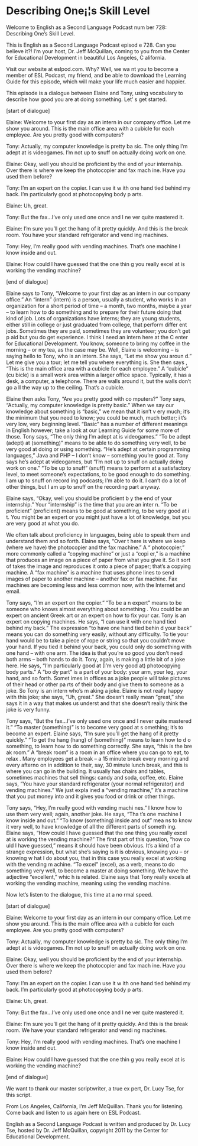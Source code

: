 # Describing One¡¦s Skill Level

Welcome to English as a Second Language Podcast num ber 728: Describing One’s Skill Level. 

This is English as a Second Language Podcast episod e 728.  Can you believe it?!  I’m your host, Dr. Jeff McQuillan, coming to you from the Center for Educational Development in beautiful Los Angeles, C alifornia. 

Visit our website at eslpod.com.  Why?  Well, we wa nt you to become a member of ESL Podcast, my friend, and be able to download the Learning Guide for this episode, which will make your life much easier and happier. 

This episode is a dialogue between Elaine and Tony,  using vocabulary to describe how good you are at doing something.  Let’ s get started. 

[start of dialogue] 

Elaine:  Welcome to your first day as an intern in our company office.  Let me show you around.  This is the main office area with  a cubicle for each employee. Are you pretty good with computers? 

Tony:  Actually, my computer knowledge is pretty ba sic.  The only thing I’m adept at is videogames.  I’m not up to snuff on actually doing work on one. 

Elaine:  Okay, well you should be proficient by the  end of your internship.  Over there is where we keep the photocopier and fax mach ine.  Have you used them before? 

Tony:  I’m an expert on the copier.  I can use it w ith one hand tied behind my back.  I’m particularly good at photocopying body p arts. 

Elaine:  Uh, great. 

Tony:  But the fax…I’ve only used one once and I ne ver quite mastered it.   

Elaine:  I’m sure you’ll get the hang of it pretty quickly.  And this is the break room.  You have your standard refrigerator and vend ing machines. 

Tony:  Hey, I’m really good with vending machines.  That’s one machine I know inside and out.   

Elaine:  How could I have guessed that the one thin g you really excel at is working the vending machine?   

[end of dialogue] 

Elaine says to Tony, “Welcome to your first day as an intern in our company office.”  An “intern” (intern) is a person, usually  a student, who works in an organization for a short period of time – a month, two months, maybe a year – to learn how to do something and to prepare for their future doing that kind of job. Lots of organizations have interns; they are young students, either still in college or just graduated from college, that perform differ ent jobs.  Sometimes they are paid, sometimes they are volunteer; you don’t get p aid but you do get experience.  I think I need an intern here at the C enter for Educational Development.  You know, someone to bring my coffee in the morning – or my tea, as the case may be.  Well, Elaine is welcoming  – is saying hello to Tony, who is an intern.  She says, “Let me show you aroun d.”  Let me give you a tour; let me tell you where everything is.  She then says , “This is the main office area with a cubicle for each employee.”  A “cubicle” (cu bicle) is a small work area within a larger office space.  Typically, it has a desk, a computer, a telephone. There are walls around it, but the walls don’t go a ll the way up to the ceiling. That’s a cubicle.   

Elaine then asks Tony, “Are you pretty good with co mputers?”  Tony says, “Actually, my computer knowledge is pretty basic.”  When we say our knowledge about something is “basic,” we mean that it isn’t v ery much; it’s the minimum that you need to know; you could be much, much better; i t’s very low, very beginning level.  “Basic” has a number of different meanings in English however; take a look at our Learning Guide for some more of those.  Tony says, “The only thing I’m adept at is videogames.”  “To be adept (adept) at (something)” means to be able to do something very well, to be very good at doing or using something. “He’s adept at certain programming languages,” Java  and PHP – I don’t know – something you’re good at.  Tony says he’s adept at videogames, but “I’m not up to snuff on actually doing work on one.”  “To be up  to snuff” (snuff) means to perform at a satisfactory level, to meet someone’s expectations, to be good enough to do something.  I am up to snuff on record ing podcasts; I’m able to do it.  I can’t do a lot of other things, but I am up to snuff on the recording part anyway. 

Elaine says, “Okay, well you should be proficient b y the end of your internship.” Your “internship” is the time that you are an inter n.  “To be proficient” (proficient) means to be good at something, to be very good at i t.  You might be an expert or you might just have a lot of knowledge, but you are  very good at what you do.   

We often talk about proficiency in languages, being  able to speak them and understand them and so forth.  Elaine says, “Over t here is where we keep (where we have) the photocopier and the fax machine.”  A “ photocopier,” more commonly called a “copying machine” or just a “copi er,” is a machine that produces an image on a piece of paper from what you  give it.  So it sort of takes the image and reproduces it onto a piece of paper; that’s a copying machine.  A “fax machine” is a machine that uses phone lines to  send images of paper to another machine – another fax or fax machine.  Fax machines are becoming less and less common now, with the Internet and email. 

Tony says, “I’m an expert on the copier.”  “To be a n expert” means to be someone who knows almost everything about something .  You could be an expert on ancient Greek art or an expert on how to fix your car.  Tony is an expert on copying machines.  He says, “I can use it  with one hand tied behind my back.”  The expression “to have one hand tied behin d your back” means you can do something very easily, without any difficulty.  To tie your hand would be to take a piece of rope or string so that you couldn’t  move your hand.  If you tied it behind your back, you could only do something with one hand – with one arm. The idea is that you’re so good you don’t need both  arms – both hands to do it. Tony, again, is making a little bit of a joke here.   He says, “I’m particularly good at (I’m very good at) photocopying body parts.”  A “bo dy part” is a part of your body: your arm, your leg, your hand, and so forth.  Somet imes in offices as a joke people will take pictures of their head or other pa rts of their body and give them to someone as a joke.  So Tony is an intern who’s m aking a joke.  Elaine is not really happy with this joke; she says, “Uh, great.”   She doesn’t really mean “great,” she says it in a way that makes us underst and that she doesn’t really think the joke is very funny. 

Tony says, “But the fax…I’ve only used one once and  I never quite mastered it.” “To master (something)” is to become very good at s omething; it’s to become an expert.  Elaine says, “I’m sure you’ll get the hang  of it pretty quickly.”  “To get the hang (hang) of (something)” means to learn how to d o something, to learn how to do something correctly.  She says, “this is the bre ak room.”  A “break room” is a room in an office where you can go to eat, to relax .  Many employees get a break – a 15 minute break every morning and every afterno on in addition to their, say, 30 minute lunch break, and this is where you can go  in the building.  It usually has chairs and tables, sometimes machines that sell  things: candy and soda, coffee, etc.  Elaine says, “You have your standard refrigerator (your normal refrigerator) and vending machines.”  We just expla ined a “vending machine,” it’s a machine that you put money into and it gives you food or drink or other things. 

Tony says, “Hey, I’m really good with vending machi nes.”  I know how to use them very well; again, another joke.  He says, “Tha t’s one machine I know inside and out.”  “To know (something) inside and out” mea ns to know it very well, to have knowledge of all the different parts of someth ing.  Elaine says, “How could I have guessed that the one thing you really excel at  is working the vending machine?”  The first part of this question, “how co uld I have guessed,” means it should have been obvious.  It’s a kind of a strange  expression, but what she’s saying is it is obvious, knowing you – or knowing w hat I do about you, that in this case you really excel at working with the vending m achine.  “To excel” (excel), as a verb, means to do something very well, to become a master at doing something.  We have the adjective “excellent,” whic h is related.  Elaine says that Tony really excels at working the vending machine, meaning using the vending machine. 

Now let’s listen to the dialogue, this time at a no rmal speed. 

[start of dialogue] 

Elaine:  Welcome to your first day as an intern in our company office.  Let me show you around.  This is the main office area with  a cubicle for each employee. Are you pretty good with computers? 

Tony:  Actually, my computer knowledge is pretty ba sic.  The only thing I’m adept at is videogames.  I’m not up to snuff on actually doing work on one. 

Elaine:  Okay, well you should be proficient by the  end of your internship.  Over there is where we keep the photocopier and fax mach ine.  Have you used them before? 

Tony:  I’m an expert on the copier.  I can use it w ith one hand tied behind my back.  I’m particularly good at photocopying body p arts. 

Elaine:  Uh, great. 

Tony:  But the fax…I’ve only used one once and I ne ver quite mastered it.   

Elaine:  I’m sure you’ll get the hang of it pretty quickly.  And this is the break room.  We have your standard refrigerator and vendi ng machines. 

Tony:  Hey, I’m really good with vending machines.  That’s one machine I know inside and out.   

Elaine:  How could I have guessed that the one thin g you really excel at is working the vending machine?   

[end of dialogue] 

We want to thank our master scriptwriter, a true ex pert, Dr. Lucy Tse, for this script.   

From Los Angeles, California, I’m Jeff McQuillan.  Thank you for listening.  Come back and listen to us again here on ESL Podcast. 

English as a Second Language Podcast is written and  produced by Dr. Lucy Tse, hosted by Dr. Jeff McQuillan, copyright 2011 by the  Center for Educational Development.

